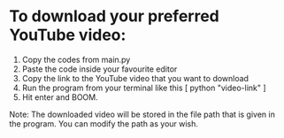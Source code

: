 # To download your preferred YouTube video:

1. Copy the codes from main.py
2. Paste the code inside your favourite editor
3. Copy the link to the YouTube video that you want to download
4. Run the program from your terminal like this [ python <fileName> "video-link" ]
5. Hit enter and BOOM.

Note: The downloaded video will be stored in the file path that is given in the program. You can modify the path as your wish.
